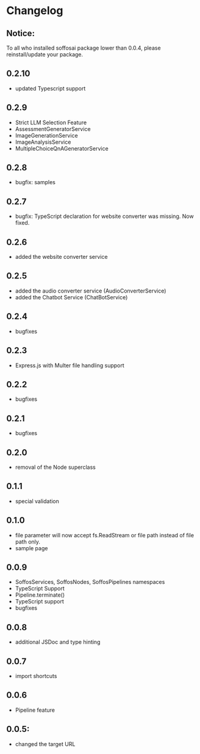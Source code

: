 # Changelog
## Notice:
To all who installed soffosai package lower than 0.0.4, please reinstall/update your package.


## 0.2.10
- updated Typescript support

## 0.2.9
- Strict LLM Selection Feature
- AssessmentGeneratorService
- ImageGenerationService
- ImageAnalysisService
- MultipleChoiceQnAGeneratorService

## 0.2.8
- bugfix: samples

## 0.2.7
- bugfix: TypeScript declaration for website converter was missing. Now fixed.

## 0.2.6
- added the website converter service

## 0.2.5
- added the audio converter service (AudioConverterService)
- added the Chatbot Service (ChatBotService)

## 0.2.4
- bugfixes

## 0.2.3
- Express.js with Multer file handling support

## 0.2.2
- bugfixes

## 0.2.1
- bugfixes

## 0.2.0
- removal of the Node superclass

## 0.1.1
- special validation

## 0.1.0
- file parameter will now accept fs.ReadStream or file path instead of file path only.
- sample page

## 0.0.9
- SoffosServices, SoffosNodes, SoffosPipelines namespaces
- TypeScript Support
- Pipeline.terminate()
- TypeScript support
- bugfixes

## 0.0.8
- additional JSDoc and type hinting

## 0.0.7
- import shortcuts

## 0.0.6
- Pipeline feature

## 0.0.5:
- changed the target URL